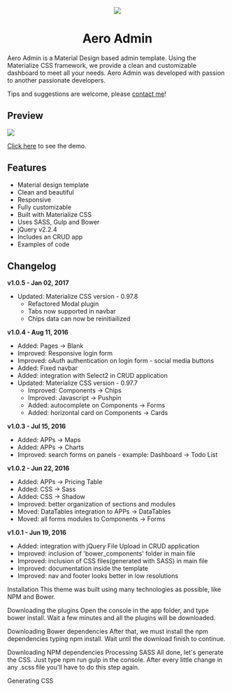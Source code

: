 <p align="center">
  <img src="https://github.com/felippepuhle/aero-admin/blob/master/_build/thumb.png">
</p>
<h1 align="center">Aero Admin</h1>

<p>Aero Admin is a Material Design based admin template. Using the Materialize CSS framework, we provide a clean and customizable dashboard to meet all your needs. Aero Admin was developed with passion to another passionate developers.</p>
<p>Tips and suggestions are welcome, please <a href="http://www.felippepuhle.com.br" target="_blank">contact me</a>!</p>

<h2>Preview</h2>
<p>
  <img src="https://github.com/felippepuhle/aero-admin/blob/master/_build/preview/preview.jpg">
</p>
<p>
  <a href="http://demo.felippepuhle.com.br/aero/">Click here</a> to see the demo.
</p>

<h2>Features</h2>
<ul>
	<li>Material design template</li>
	<li>Clean and beautiful</li>
	<li>Responsive</li>
	<li>Fully customizable</li>
	<li>Built with Materialize CSS</li>
	<li>Uses SASS, Gulp and Bower</li>
	<li>jQuery v2.2.4</li>
	<li>Includes an CRUD app</li>
	<li>Examples of code</li>
</ul>

<h2>Changelog</h2>
<p><strong>v1.0.5 - Jan 02, 2017</strong></p>
<ul>
	<li>Updated: Materialize CSS version - 0.97.8
		<ul>
			<li>Refactored Modal plugin</li>
			<li>Tabs now supported in navbar</li>
			<li>Chips data can now be reinitiailized</li>
		</ul>
	</li>
</ul>

<p><strong>v1.0.4 - Aug 11, 2016</strong></p>
<ul>
	<li>Added: Pages -> Blank</li>
	<li>Improved: Responsive login form</li>
	<li>Improved: oAuth authentication on login form - social media buttons</li>
	<li>Added: Fixed navbar</li>
	<li>Added: integration with Select2 in CRUD application</li>
	<li>Updated: Materialize CSS version - 0.97.7
		<ul>
			<li>Improved: Components -> Chips</li>
			<li>Improved: Javascript -> Pushpin</li>
			<li>Added: autocomplete on Components -> Forms</li>
			<li>Added: horizontal card on Components -> Cards</li>
		</ul>
	</li>
</ul>

<p><strong>v1.0.3 - Jul 15, 2016</strong></p>
<ul>
	<li>Added: APPs -> Maps</li>
	<li>Added: APPs -> Charts</li>
	<li>Improved: search forms on panels - example: Dashboard -> Todo List</li>
</ul>

<p><strong>v1.0.2 - Jun 22, 2016</strong></p>
<ul>
	<li>Added: APPs -> Pricing Table</li>
	<li>Added: CSS -> Sass</li>
	<li>Added: CSS -> Shadow</li>
	<li>Improved: better organization of sections and modules</li>
	<li>Moved: DataTables integration to APPs -> DataTables</li>
	<li>Moved: all forms modules to Components -> Forms</li>
</ul>

<p><strong>v1.0.1 - Jun 19, 2016</strong></p>
<ul>
	<li>Added: integration with jQuery File Upload in CRUD application</li>
	<li>Improved: inclusion of 'bower_components' folder in main file</li>
	<li>Improved: inclusion of CSS files(generated with SASS) in main file</li>
	<li>Improved: documentation inside the template</li>
	<li>Improved: nav and footer looks better in low resolutions</li>
</ul>

Installation
This theme was built using many technologies as possible, like NPM and Bower.

Downloading the plugins
Open the console in the app folder, and type bower install. Wait a few minutes and all the plugins will be downloaded.

Downloading Bower dependencies
After that, we must install the npm dependencies typing npm install. Wait until the download finish to continue.

Downloading NPM dependencies
Processing SASS
All done, let's generate the CSS. Just type npm run gulp in the console. After every little change in any .scss file you'll have to do this step again.

Generating CSS
